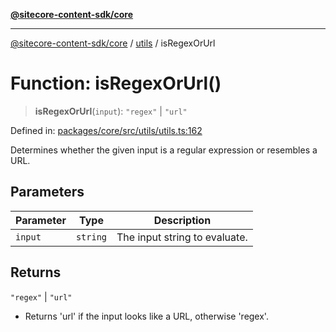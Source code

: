 [**@sitecore-content-sdk/core**](../../README.md)

***

[@sitecore-content-sdk/core](../../README.md) / [utils](../README.md) / isRegexOrUrl

# Function: isRegexOrUrl()

> **isRegexOrUrl**(`input`): `"regex"` \| `"url"`

Defined in: [packages/core/src/utils/utils.ts:162](https://github.com/Sitecore/content-sdk/blob/4103c5589d5589e11cd6164ccfd2c9755e694a65/packages/core/src/utils/utils.ts#L162)

Determines whether the given input is a regular expression or resembles a URL.

## Parameters

| Parameter | Type | Description |
| ------ | ------ | ------ |
| `input` | `string` | The input string to evaluate. |

## Returns

`"regex"` \| `"url"`

- Returns 'url' if the input looks like a URL, otherwise 'regex'.
